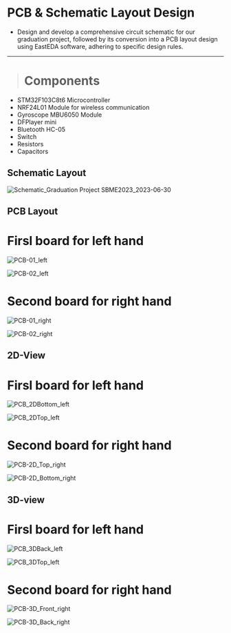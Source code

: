 # PCB & Schematic Layout Design
- Design and develop a comprehensive circuit schematic for our graduation project, followed by its conversion into a PCB layout design using EastEDA software, adhering to specific design rules.
---

> # Components
* STM32F103C8t6 Microcontroller
* NRF24L01 Module for wireless communication
* Gyroscope MBU6050 Module
* DFPlayer mini
* Bluetooth HC-05
* Switch
* Resistors
* Capacitors

 
## Schematic Layout
![Schematic_Graduation Project SBME2023_2023-06-30](https://github.com/HamzaJamal782/PCB-Schematic-Layout-Design/assets/61354965/ac5f6d50-bd39-45e1-bd8d-fc1060d58a0e)


## PCB Layout
# Firsl board for left hand
![PCB-01_left](https://github.com/HamzaJamal782/PCB-Schematic-Layout-Design/assets/61354965/9c10dde2-21d8-406a-b451-e8152f3dc580)

![PCB-02_left](https://github.com/HamzaJamal782/PCB-Schematic-Layout-Design/assets/61354965/fa87d63c-18d5-4892-8393-dc5f92d27980)


# Second board for right hand
![PCB-01_right](https://github.com/HamzaJamal782/PCB-Schematic-Layout-Design/assets/61354965/7a819db6-2794-4194-a759-a0f490317d5c)

![PCB-02_right](https://github.com/HamzaJamal782/PCB-Schematic-Layout-Design/assets/61354965/459bc03a-94bb-47ff-9107-431c0d352bdd)


## 2D-View
# Firsl board for left hand
![PCB_2DBottom_left](https://github.com/HamzaJamal782/PCB-Schematic-Layout-Design/assets/61354965/806a19ac-3687-4d76-a134-34ab447125df)

![PCB_2DTop_left](https://github.com/HamzaJamal782/PCB-Schematic-Layout-Design/assets/61354965/ea704974-ff30-4021-a552-71ba43d42f4a)

# Second board for right hand
![PCB-2D_Top_right](https://github.com/HamzaJamal782/PCB-Schematic-Layout-Design/assets/61354965/8d914a84-aff8-43b9-b357-5bb112de1373)

![PCB-2D_Bottom_right](https://github.com/HamzaJamal782/PCB-Schematic-Layout-Design/assets/61354965/6bb397b4-3afc-46b6-b10a-c50106c82aac)


## 3D-view
# Firsl board for left hand
![PCB_3DBack_left](https://github.com/HamzaJamal782/PCB-Schematic-Layout-Design/assets/61354965/db4114ef-52f3-49b8-80e5-abad15b31f19)

![PCB_3DTop_left](https://github.com/HamzaJamal782/PCB-Schematic-Layout-Design/assets/61354965/fbedc8d5-26ff-40fe-ada5-6a90aceaf6bf)


# Second board for right hand

![PCB-3D_Front_right](https://github.com/HamzaJamal782/PCB-Schematic-Layout-Design/assets/61354965/fdb2a511-9c60-42ec-b50a-cfc8b1a30792)

![PCB-3D_Back_right](https://github.com/HamzaJamal782/PCB-Schematic-Layout-Design/assets/61354965/f3b15a16-8990-4a88-a6bd-8164f8d5d761)

